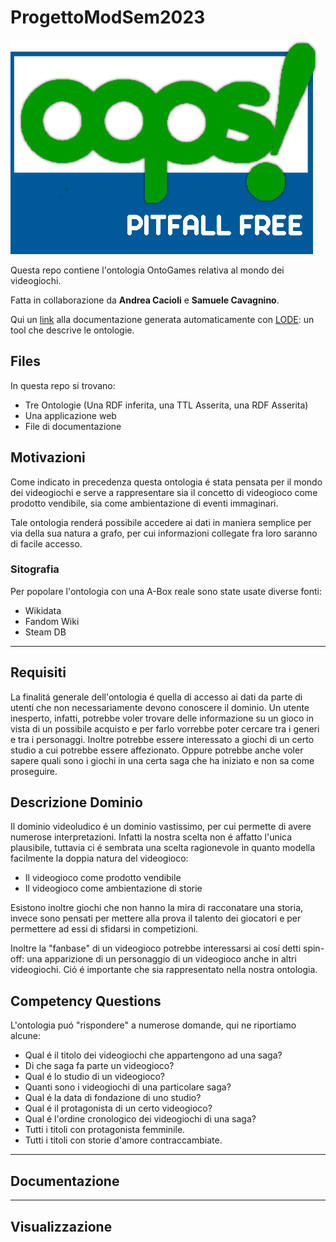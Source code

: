 # ProgettoModSem2023

![OOPS Pitfall Free certificate](oops_free.png)

Questa repo contiene l'ontologia OntoGames relativa al mondo dei videogiochi.

Fatta in collaborazione da **Andrea Cacioli** e **Samuele Cavagnino**.

Qui un [link](./LodeExtract.html) alla documentazione generata automaticamente con [LODE](http://www.essepuntato.it/lode): un tool che descrive le ontologie.

## Files

In questa repo si trovano:

- Tre Ontologie (Una RDF inferita, una TTL Asserita, una RDF Asserita)
- Una applicazione web
- File di documentazione

## Motivazioni

Come indicato in precedenza questa ontologia é stata pensata per il mondo dei videogiochi e serve a rappresentare sia il concetto di videogioco come prodotto vendibile, sia come ambientazione di eventi immaginari.

Tale ontologia renderá possibile accedere ai dati in maniera semplice per via della sua natura a grafo, per cui informazioni collegate fra loro saranno di facile accesso.

### Sitografia

Per popolare l'ontologia con una A-Box reale sono state usate diverse fonti:

- Wikidata
- Fandom Wiki
- Steam DB

---

## Requisiti

La finalitá generale dell'ontologia é quella di accesso ai dati da parte di utenti che non necessariamente devono conoscere il dominio.
Un utente inesperto, infatti, potrebbe voler trovare delle informazione su un gioco in vista di un possibile acquisto e per farlo vorrebbe poter cercare tra i generi e tra i personaggi.
Inoltre potrebbe essere interessato a giochi di un certo studio a cui potrebbe essere affezionato.
Oppure potrebbe anche voler sapere quali sono i giochi in una certa saga che ha iniziato e non sa come proseguire.

## Descrizione Dominio

Il dominio videoludico é un dominio vastissimo, per cui permette di avere numerose interpretazioni. Infatti la nostra scelta non é affatto l'unica plausibile, tuttavia ci é sembrata una scelta ragionevole in quanto modella facilmente la doppia natura del videogioco:

- Il videogioco come prodotto vendibile
- Il videogioco come ambientazione di storie

Esistono inoltre giochi che non hanno la mira di racconatare una storia, invece sono pensati per mettere alla prova il talento dei giocatori e per permettere ad essi di sfidarsi in competizioni.

Inoltre la "fanbase" di un videogioco potrebbe interessarsi ai cosí detti spin-off: una apparizione di un personaggio di un videogioco anche in altri videogiochi. Ció é importante che sia rappresentato nella nostra ontologia.

## Competency Questions

L'ontologia puó "rispondere" a numerose domande, qui ne riportiamo alcune:

- Qual é il titolo dei videogiochi che appartengono ad una saga?
- Di che saga fa parte un videogioco?
- Qual é lo studio di un videogioco?
- Quanti sono i videogiochi di una particolare saga?
- Qual é la data di fondazione di uno studio?
- Qual é il protagonista di un certo videogioco?
- Qual é l'ordine cronologico dei videogiochi di una saga?
- Tutti i titoli con protagonista femminile.
- Tutti i titoli con storie d'amore contraccambiate.

---

## Documentazione

---

## Visualizzazione

